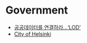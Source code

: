 Government
==========
* [공공데이터를 연결하라…‘LOD’](http://www.bloter.net/archives/225165)
* [City of Helsinki](https://github.com/City-of-Helsinki/)